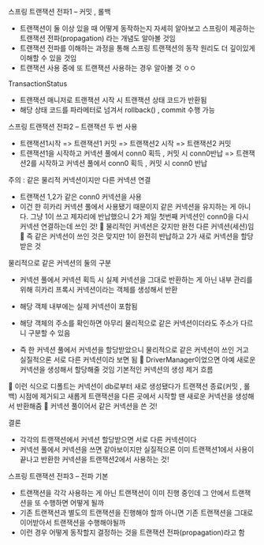 스프링 트랜잭션 전파1 – 커밋 , 롤백
- 트랜잭션이 둘 이상 있을 때 어떻게 동작하는지 자세히 알아보고 스프링이 제공하는 트랜잭션 전파(propagation) 라는 개념도 알아볼 것임
- 트랜잭션 전파를 이해하는 과정을 통해 스프링 트랜잭션의 동작 원리도 더 깊이있게 이해할 수 있을 것임
- 트랜잭션 사용 중에 또 트랜잭션 사용하는 경우 알아볼 것 ㅇㅇ

TransactionStatus
- 트랜잭션 매니저로 트랜잭션 시작 시 트랜잭션 상태 코드가 반환됨
- 해당 상태 코드를 파라메터로 넘겨서 rollback() , commit 수행 가능



스프링 트랜잭션 전파2 – 트랜잭션 두 번 사용
- 트랜잭션1시작 => 트랜잭션1 커밋 => 트랜잭션2 시작 => 트랜잭션2 커밋
- 트랜잭션1을 시작하고 커넥션 풀에서 conn0 획득 , 커밋 시 conn0반납 => 트랜잭션2를 시작하고 커넥션 풀에서 conn0 획득 , 커밋 시 conn0 반납

주의 : 같은 물리적 커넥션이지만 다른 커넥션 연결
- 트랜잭션 1,2가 같은 conn0 커넥션을 사용
- 이건 한 히카리 커넥션 풀에서 사용됐기 때문이지 같은 커넥션을 유지하는 게 아니다. 그냥 1이 쓰고 제자리에 반납했으니 2가 제일 첫번째 커넥션인 conn0을 다시 커넥션 연결하는데 쓰인 것!
 물리적인 커넥션은 갖지만 완전 다른 커넥션(세션)임
 즉 같은 커넥션이 쓰인 것은 맞지만 1이 완전히 반납하고 2가 새로 커넥션을 할당받은 것

물리적으로 같은 커넥션의 둘의 구분
- 커넥션 풀에서 커넥션 획득 시 실제 커넥션을 그대로 반환하는 게 아닌 내부 관리를 위해 히카리 프록시 커넥션이라는 객체를 생성해서 반환
- 해당 객체 내부에는 실제 커넥션이 포함됨
- 해당 객체의 주소를 확인하면 아무리 물리적으로 같은 커넥션이더라도 주소가 다르니 구분할 수 있음
 
 - 즉 한 커넥션 풀에서 커넥션을 할당받았으니 물리적으로 같은 커넥션이 쓰인 거고 실질적으론 서로 다른 커넥션이라 보면 됨
 DriverManager이었으면 아예 새로운 커넥션을 생성해서 할당해줄 것임
기본적인 커넥션의 생성 제거 흐름
 
 이런 식으로 디폴트는 커넥션이 db로부터 새로 생성됐다가 트랜잭션 종료(커밋 , 롤백) 시점에 제거되고 새롭게 트랜잭션을 다른 곳에서 시작할 땐 새로운 커넥션을 생성해서 반환해줌
 커넥션 풀이어서 같은 커넥션을 쓴 것!

결론
- 각각의 트랜잭션에서 커넥션 할당받으면 서로 다른 커넥션이다
- 커넥션 풀에서 커넥션을 쓰면 같아보이지만 실질적으론 이미 트랜잭션1에서 사용이 끝나고 반환한 커넥션을 트랜잭션2에서 사용하는 것!

스프링 트랜잭션 전파3 – 전파 기본
- 트랜잭션을 각각 사용하는 게 아닌 트랜잭션이 이미 진행 중인데 그 안에서 트랜잭션을 또 수행하면 어떻게 될까
- 기존 트랜잭션과 별도의 트랜잭션을 진행해야 할까 아니면 기존 트랜잭션을 그대로 이어받아서 트랜잭션을 수행해야될까
- 이런 경우 어떻게 동작할지 결정하는 것을 트랜잭션 전파(propagation)라고 함


 

